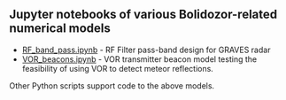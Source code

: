 ## Jupyter notebooks of various Bolidozor-related numerical models

  - [RF_band_pass.ipynb](RF_band_pass.ipynb) - RF Filter pass-band design for GRAVES radar
  - [VOR_beacons.ipynb](VOR_beacons.ipynb) - VOR transmitter beacon model testing the feasibility of using VOR to detect meteor reflections.

Other Python scripts support code to the above models. 
